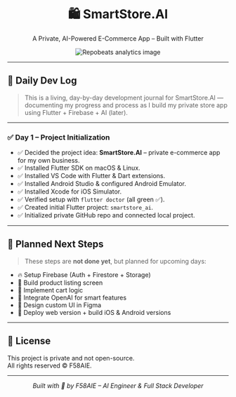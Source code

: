 <h1 align="center">🛍️ SmartStore.AI</h1>
<p align="center">A Private, AI-Powered E-Commerce App – Built with Flutter</p>

<p align="center">
  <img src="https://repobeats.axiom.co/api/embed/a6ba125da3402086eea28f33d327b45d62e92606.svg" title="Repobeats analytics image" />
</p>

---

## 📆 Daily Dev Log

> This is a living, day-by-day development journal for SmartStore.AI — documenting my progress and process as I build my private store app using Flutter + Firebase + AI (later).

---

### ✅ **Day 1 – Project Initialization**

- ✅ Decided the project idea: **SmartStore.AI** – private e-commerce app for my own business.
- ✅ Installed Flutter SDK on macOS & Linux.
- ✅ Installed VS Code with Flutter & Dart extensions.
- ✅ Installed Android Studio & configured Android Emulator.
- ✅ Installed Xcode for iOS Simulator.
- ✅ Verified setup with `flutter doctor` (all green ✅).
- ✅ Created initial Flutter project: `smartstore_ai`.
- ✅ Initialized private GitHub repo and connected local project.

---

## 🔭 Planned Next Steps

> These steps are **not done yet**, but planned for upcoming days:

- 🔥 Setup Firebase (Auth + Firestore + Storage)
- 🧱 Build product listing screen
- 🛒 Implement cart logic
- 🤖 Integrate OpenAI for smart features
- 🎨 Design custom UI in Figma
- 🚀 Deploy web version + build iOS & Android versions

---

## 📜 License

This project is private and not open-source.  
All rights reserved © F58AIE.

---

<p align="center"><i>Built with 💙 by F58AIE – AI Engineer & Full Stack Developer</i></p>